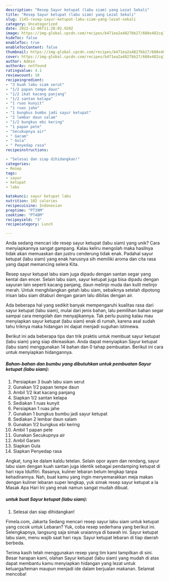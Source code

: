 ```yaml
---
description: "Resep Sayur ketupat (labu siam) yang Lezat Sekali"
title: "Resep Sayur ketupat (labu siam) yang Lezat Sekali"
slug: 1145-resep-sayur-ketupat-labu-siam-yang-lezat-sekali
category: Uncategorized
date: 2022-12-06T11:28:02.920Z
image: https://img-global.cpcdn.com/recipes/b471ea2a4827bb27/680x482cq70/sayur-ketupat-labu-siam-foto-resep-utama.jpg
hideToc: false
enableToc: true
enableTocContent: false
thumbnail: https://img-global.cpcdn.com/recipes/b471ea2a4827bb27/680x482cq70/sayur-ketupat-labu-siam-foto-resep-utama.jpg
cover: https://img-global.cpcdn.com/recipes/b471ea2a4827bb27/680x482cq70/sayur-ketupat-labu-siam-foto-resep-utama.jpg
author: Admin
authorAv: notfound
ratingvalue: 4.1
reviewcount: 10
recipeingredient:
- "3 buah labu siam serut"
- "1/2 papan tempe daun"
- "1/2 ikat kacang panjang"
- "1/2 santan kelapa"
- "1 ruas kunyit"
- "1 ruas jahe"
- "1 bungkus bumbu jadi sayur ketupat"
- "2 lembar daun salam"
- "1/2 bungkus ebi kering"
- "1 papan pete"
- "Secukupnya air"
- " Garam"
- " Gula"
- " Penyedap rasa"
recipeinstructions:

- "Selesai dan siap dihidangkan!"
categories:
- Resep
tags:
- sayur
- ketupat
- labu

katakunci: sayur ketupat labu 
nutrition: 102 calories
recipecuisine: Indonesian
preptime: "PT39M"
cooktime: "PT40M"
recipeyield: "3"
recipecategory: Lunch

---
```





Anda sedang mencari ide resep sayur ketupat (labu siam) yang unik? Cara menyiapkannya sangat gampang. Kalau keliru mengolah maka hasilnya tidak akan memuaskan dan justru cenderung tidak enak. Padahal sayur ketupat (labu siam) yang enak harusnya sih memiliki aroma dan cita rasa yang dapat memancing selera Kita.





Resep sayur ketupat labu siam juga dipadu dengan santan segar yang kental dan encer. Selain labu siam, sayur ketupat juga bisa dipadu dengan sayuran lain seperti kacang panjang, daun melinjo muda dan kulit melinjo merah. Untuk menghilangkan getah labu siam, sebaiknya setelah dipotong irisan labu siam ditaburi dengan garam lalu dibilas dengan air.

Ada beberapa hal yang sedikit banyak mempengaruhi kualitas rasa dari sayur ketupat (labu siam), mulai dari jenis bahan, lalu pemilihan bahan segar sampai cara mengolah dan menyajikannya. Tak perlu pusing kalau mau menyiapkan sayur ketupat (labu siam) enak di rumah, karena asal sudah tahu triknya maka hidangan ini dapat menjadi suguhan istimewa.






Berikut ini ada beberapa tips dan trik praktis untuk membuat sayur ketupat (labu siam) yang siap dikreasikan. Anda dapat menyiapkan Sayur ketupat (labu siam) menggunakan 14 bahan dan 0 tahap pembuatan. Berikut ini cara untuk menyiapkan hidangannya.

<!--inarticleads1-->

##### Bahan-bahan dan bumbu yang dibutuhkan untuk pembuatan Sayur ketupat (labu siam):

1. Persiapkan 3 buah labu siam serut
1. Gunakan 1/2 papan tempe daun
1. Ambil 1/2 ikat kacang panjang
1. Siapkan 1/2 santan kelapa
1. Sediakan 1 ruas kunyit
1. Persiapkan 1 ruas jahe
1. Gunakan 1 bungkus bumbu jadi sayur ketupat
1. Sediakan 2 lembar daun salam
1. Gunakan 1/2 bungkus ebi kering
1. Ambil 1 papan pete
1. Gunakan Secukupnya air
1. Ambil  Garam
1. Siapkan  Gula
1. Siapkan  Penyedap rasa


Angkat, tung ke dalam kaldu tetelan. Selain opor ayam dan rendang, sayur labu siam dengan kuah santan juga identik sebagai pendamping ketupat di hari raya Idulfitri. Rasanya, kuliner lebaran belum lengkap tanpa kehadirannya. Nah, buat kamu yang ingin menyemarakkan meja makan dengan kuliner lebaran super lengkap, yuk simak resep sayur ketupat a la Masak Apa Hari Ini yang enak namun sangat mudah dibuat. 

<!--inarticleads2-->

#####  untuk buat Sayur ketupat (labu siam):


1. Selesai dan siap dihidangkan!

Fimela.com, Jakarta Sedang mencari resep sayur labu siam untuk ketupat yang cocok untuk Lebaran? Yuk, coba resep sederhana yang berikut ini. Selengkapnya, langsung saja simak uraiannya di bawah ini. Sayur ketupat labu siam, menu wajib saat hari raya. Sayur ketupat lebaran di tiap daerah berbeda. 

Terima kasih telah menggunakan resep yang tim kami tampilkan di sini. Besar harapan kami, olahan Sayur ketupat (labu siam) yang mudah di atas dapat membantu kamu menyiapkan hidangan yang lezat untuk keluarga/teman maupun menjadi ide dalam berjualan makanan. Selamat mencoba!
